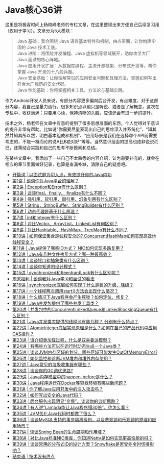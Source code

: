 # Java核心36讲

这里是将极客时间上杨晓峰老师的专栏文章，在这里整理出来方便自己后续复习用（仅用于学习）。文章分为5大模块：

> Java 基础：我会围绕 Java 语言基本特性和机制，由点带面，让你构建牢固的 Java 技术工底。  
> Java 进阶：将围绕并发编程、Java 虚拟机等领域展开，助你攻坚大厂 Java 面试的核心阵地。  
> Java 应用开发扩展：从数据库编程、主流开源框架、分布式开发等，帮你掌握 Java 开发的十八般兵器。  
> Java 安全基础：让你理解常见的应用安全问题和处理方法，掌握如何写出符合大厂规范的安全代码。  
> Java 性能基础：你将掌握相关工具、方法论与基础实践。

作为Android开发人员来说，有部分内容更多偏向后台开发，有点难度，对于这部分内容，我自己是量力而行。很多知识点以前只是听说、或者是了解概念，这次在专栏中，收获满满；只要用心读，保持清晰的头脑，应该还会有进一步的提升。

技术之外，杨老师在文章中有意的提到了很多思想层面的东西，个人觉得对于意识的提升非常有帮助。比如说“你需要尽量表现出自己的思维深入并系统化”、“知其然并知其所以然，明白基本组成和机制”、“应用场景是我们在选择哪个API前需要考虑的，不能一概而论的说A比B绝对好”等等。当然意识层面的提高也绝非说说而已，还需结合实践和自己的思考不断摸索和总结。

在某些文章中，我添加了一些自己不太熟悉的内容介绍，认为需要补充的，就会在相应的章节里面做好记录，也算是查漏补缺，消除自己的疑虑吧。

* [开篇词 \| 以面试题为切入点，有效提升你的Java内功](https://github.com/LeeeYou/The-core-of-Java-36/blob/master/kai-pian-ci-yi-mian-shi-ti-wei-qie-ru-dian-ff0c-you-xiao-ti-sheng-ni-de-java-nei-gong.md)
* [第1讲 \| 谈谈你对Java平台的理解？](https://github.com/LeeeYou/The-core-of-Java-36/blob/master/di-1-jiang-tan-tan-ni-dui-java-ping-tai-de-li-jie-ff1f.md)
* [第2讲 \| Exception和Error有什么区别？](https://github.com/LeeeYou/The-core-of-Java-36/blob/master/di-2-jiang-exception-he-error-you-shi-yao-qu-bie-ff1f.md)
* [第3讲 \| 谈谈final、finally、 finalize有什么不同？](https://github.com/LeeeYou/The-core-of-Java-36/blob/master/di-3-jiang-tan-tan-final-finally-finalize-you-shi-yao-bu-tong-ff1f.md)
* [第4讲 \| 强引用、软引用、弱引用、幻象引用有什么区别？](https://github.com/LeeeYou/The-core-of-Java-36/blob/master/di-4-jiang-qiang-yin-yong-3001-ruan-yin-yong-3001-ruo-yin-yong-3001-huan-xiang-yin-yong-you-shi-yao-qu-bie-ff1f.md)
* [第5讲 \| String、StringBuffer、StringBuilder有什么区别？](https://github.com/LeeeYou/The-core-of-Java-36/blob/master/di-5-jiang-string-stringbuffer-stringbuilder-you-shi-yao-qu-bie-ff1f.md)
* [第6讲 \| 动态代理是基于什么原理？](https://github.com/LeeeYou/The-core-of-Java-36/blob/master/di-6-jiang-dong-tai-dai-li-shi-ji-yu-shi-yao-yuan-li-ff1f.md)
* [第7讲 \| int和Integer有什么区别？](https://github.com/LeeeYou/The-core-of-Java-36/blob/master/di-7-jiang-int-he-integer-you-shi-yao-qu-bie-ff1f.md)
* [第8讲 \| 对比Vector、ArrayList、LinkedList有何区别？](https://github.com/LeeeYou/The-core-of-Java-36/blob/master/di-8-jiang-dui-bi-vector-arraylist-linkedlist-you-he-qu-bie-ff1f.md)
* [第9讲 \| 对比Hashtable、HashMap、TreeMap有什么不同？](https://github.com/LeeeYou/The-core-of-Java-36/blob/master/di-9-jiang-dui-bi-hashtable-hashmap-treemap-you-shi-yao-bu-tong-ff1f.md)
* [第10讲 \| 如何保证集合是线程安全的? ConcurrentHashMap如何实现高效地线程安全？](https://github.com/LeeeYou/The-core-of-Java-36/blob/master/di-10-jiang-ru-he-baozheng-ji-he-shi-xian-cheng-an-quan-76843f-concurrenthashmap-ru-he-shi-xian-gao-xiao-di-xian-cheng-an-quan-ff1f.md)
* [第11讲 \| Java提供了哪些IO方式？ NIO如何实现多路复用？](https://github.com/LeeeYou/The-core-of-Java-36/blob/master/di-11-jiang-java-ti-gong-le-na-xie-io-fang-shi-ff1f-nio-ru-he-shi-xian-duo-lu-fu-yong-ff1f.md)
* [第12讲 \| Java有几种文件拷贝方式？哪一种最高效？](https://github.com/LeeeYou/The-core-of-Java-36/blob/master/di-12-jiang-java-you-ji-zhong-wen-jian-kao-bei-fang-shi-ff1f-na-yi-zhong-zui-gao-xiao-ff1f.md)
* [第13讲 \| 谈谈接口和抽象类有什么区别？](https://github.com/LeeeYou/The-core-of-Java-36/blob/master/di-13-jiang-tan-tan-jie-kou-he-chou-xiang-lei-you-shi-yao-qu-bie-ff1f.md)
* [第14讲 \| 谈谈你知道的设计模式？](https://github.com/LeeeYou/The-core-of-Java-36/blob/master/di-14-jiang-tan-tan-ni-zhi-dao-de-she-ji-mo-shi-ff1f.md)
* [第15讲 \| synchronized和ReentrantLock有什么区别呢？](https://github.com/LeeeYou/The-core-of-Java-36/blob/master/di-15-jiang-synchronized-he-reentrantlock-you-shi-yao-qu-bie-ni-ff1f.md)
* [周末福利 \| 谈谈我对Java学习和面试的看法](https://github.com/LeeeYou/The-core-of-Java-36/blob/master/zhou-mo-fu-li-tan-tan-wo-dui-java-xue-xi-he-mian-shi-de-kan-fa.md)
* [第16讲 \| synchronized底层如何实现？什么是锁的升级、降级？](https://github.com/LeeeYou/The-core-of-Java-36/blob/master/di-16-jiang-synchronized-di-ceng-ru-he-shi-xian-ff1f-shi-yao-shi-suo-de-sheng-ji-3001-jiang-ji-ff1f.md)
* [第17讲 \| 一个线程两次调用start\(\)方法会出现什么情况？](https://github.com/LeeeYou/The-core-of-Java-36/blob/master/di-17-jiang-yi-ge-xian-cheng-liang-ci-diao-yong-start-fang-fa-hui-chu-xian-shi-yao-qing-kuang-ff1f.md)
* [第18讲 \| 什么情况下Java程序会产生死锁？如何定位、修复？](https://github.com/LeeeYou/The-core-of-Java-36/blob/master/di-18-jiang-shi-yao-qing-kuang-xia-java-cheng-xu-hui-chan-sheng-si-suo-ff1f-ru-he-ding-wei-3001-xiu-fu-ff1f.md)
* [第19讲 \| Java并发包提供了哪些并发工具类？](https://github.com/LeeeYou/The-core-of-Java-36/blob/master/di-19-jiang-java-bing-fa-bao-ti-gong-le-na-xie-bing-fa-gong-ju-lei-ff1f.md)
* [第20讲 \| 并发包中的ConcurrentLinkedQueue和LinkedBlockingQueue有什么区别？](https://github.com/LeeeYou/The-core-of-Java-36/blob/master/di-20-jiang-bing-fa-bao-zhong-de-concurrentlinkedqueue-he-linkedblockingqueue-you-shi-yao-qu-bie-ff1f.md)
* [第21讲 \| Java并发类库提供的线程池有哪几种？ 分别有什么特点？](https://github.com/LeeeYou/The-core-of-Java-36/blob/master/di-21-jiang-java-bing-fa-lei-ku-ti-gong-de-xian-cheng-chi-you-na-ji-zhong-ff1f-fen-bie-you-shi-yao-te-dian-ff1f.md)
* [第22讲 \| AtomicInteger底层实现原理是什么？如何在自己的产品代码中应用CAS操作？](https://github.com/LeeeYou/The-core-of-Java-36/blob/master/di-22-jiang-atomicinteger-di-ceng-shi-xian-yuan-li-shi-shi-yao-ff1f-ru-he-zai-zi-ji-de-chan-pin-dai-ma-zhong-ying-yong-cas-cao-zuo-ff1f.md)
* [第23讲 \| 请介绍类加载过程，什么是双亲委派模型？](https://github.com/LeeeYou/The-core-of-Java-36/blob/master/di-23-jiang-qing-jie-shao-lei-jia-zai-guo-cheng-ff0c-shi-yao-shi-shuang-qin-wei-pai-mo-xing-ff1f.md)
* [第24讲 \| 有哪些方法可以在运行时动态生成一个Java类？](https://github.com/LeeeYou/The-core-of-Java-36/blob/master/di-24-jiang-you-na-xie-fang-fa-ke-yi-zai-yun-xing-shi-dong-tai-sheng-cheng-yi-ge-java-lei-ff1f.md)
* [第25讲 \| 谈谈JVM内存区域的划分，哪些区域可能发生OutOfMemoryError?](https://github.com/LeeeYou/The-core-of-Java-36/blob/master/di-25-jiang-tan-tan-jvm-nei-cun-qu-yu-de-hua-fen-ff0c-na-xie-qu-yu-ke-neng-fa-sheng-outofmemoryerror.md)
* [第26讲 \| 如何监控和诊断JVM堆内和堆外内存使用？](https://github.com/LeeeYou/The-core-of-Java-36/blob/master/di-26-jiang-ru-he-jian-kong-he-zhen-duan-jvm-dui-nei-he-dui-wai-nei-cun-shi-yong-ff1f.md)
* [第27讲 \| Java常见的垃圾收集器有哪些？](https://github.com/LeeeYou/The-core-of-Java-36/blob/master/di-27-jiang-java-chang-jian-de-la-ji-shou-ji-qi-you-na-xie-ff1f.md)
* [第28讲 \| 谈谈你的GC调优思路?](https://github.com/LeeeYou/The-core-of-Java-36/blob/master/di-28-jiang-tan-tan-ni-de-gc-diao-you-si-8def3f.md)
* [第29讲 \| Java内存模型中的happen-before是什么？](https://github.com/LeeeYou/The-core-of-Java-36/blob/master/di-29-jiang-java-nei-cun-mo-xing-zhong-de-happen-before-shi-shi-yao-ff1f.md)
* [第30讲 \| Java程序运行在Docker等容器环境有哪些新问题？](https://github.com/LeeeYou/The-core-of-Java-36/blob/master/di-30-jiang-java-cheng-xu-yun-xing-zai-docker-deng-rong-qi-huan-jing-you-na-xie-xin-wen-ti-ff1f.md)
* [第31讲 \| 你了解Java应用开发中的注入攻击吗？](https://github.com/LeeeYou/The-core-of-Java-36/blob/master/di-31-jiang-ni-le-jie-java-ying-yong-kai-fa-zhong-de-zhu-ru-gong-ji-ma-ff1f.md)
* [第32讲 \| 如何写出安全的Java代码？](https://github.com/LeeeYou/The-core-of-Java-36/blob/master/di-32-jiang-ru-he-xie-chu-an-quan-de-java-dai-ma-ff1f.md)
* [第33讲 \| 后台服务出现明显“变慢”，谈谈你的诊断思路？](https://github.com/LeeeYou/The-core-of-Java-36/blob/master/di-33-jiang-hou-tai-fu-wu-chu-xian-ming-xian-201c-bian-man-201d-ff0c-tan-tan-ni-de-zhen-duan-si-lu-ff1f.md)
* [第34讲 \| 有人说“Lambda能让Java程序慢30倍”，你怎么看？](https://github.com/LeeeYou/The-core-of-Java-36/blob/master/di-34-jiang-you-ren-shuo-201c-lambda-neng-rang-java-cheng-xu-man-30-bei-201d-ff0c-ni-zen-yao-kan-ff1f.md)
* [第35讲 \| JVM优化Java代码时都做了很么？](https://github.com/LeeeYou/The-core-of-Java-36/blob/master/di-35-jiang-jvm-you-hua-java-dai-ma-shi-du-zuo-le-shi-yao-ff1f.md)
* [第36讲 \| 谈谈MySQL支持的事务隔离级别，以及悲观锁和乐观锁的原理和应用场景？](https://github.com/LeeeYou/The-core-of-Java-36/blob/master/di-36-jiang-tan-tan-mysql-zhi-chi-de-shi-wu-ge-li-ji-bie-ff0c-yi-ji-bei-guan-suo-he-le-guan-suo-de-yuan-li-he-ying-yong-chang-jing-ff1f.md)
* [第37讲 \| 谈谈Spring Bean的生命周期和作用域？](https://github.com/LeeeYou/The-core-of-Java-36/blob/master/di-37-jiang-tan-tan-spring-bean-de-sheng-ming-zhou-qi-he-zuo-yong-yu-ff1f.md)
* [第38讲 \| 对比Java标准NIO类库，你知道Netty是如何实现更高性能的吗？](https://github.com/LeeeYou/The-core-of-Java-36/blob/master/di-38-jiang-duibi-java-biao-zhun-nio-lei-ku-ff0c-ni-zhi-dao-netty-shi-ru-he-shi-xian-geng-gao-xing-neng-de-ma-ff1f.md)
* [第39讲 \| 谈谈常用的分布式ID的设计方案？Snowflake是否受冬令时切换影响？](https://github.com/LeeeYou/The-core-of-Java-36/blob/master/di-39-jiang-tan-tan-chang-yong-de-fen-bu-shi-id-de-she-ji-fang-an-ff1f-snowflake-shi-fou-shou-dong-ling-shi-qie-huan-ying-xiang-ff1f.md)
* [结束语 \| 技术没有终点](https://github.com/LeeeYou/The-core-of-Java-36/blob/master/jie-shu-yu-ji-zhu-mei-you-zhong-dian.md)



